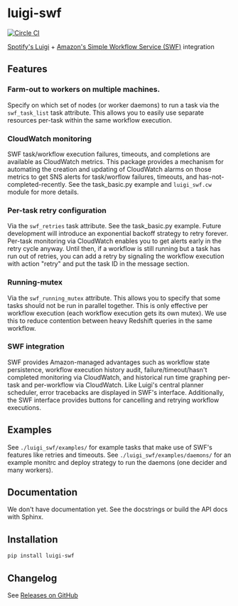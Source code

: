 luigi-swf
=========

[![Circle CI](https://circleci.com/gh/RUNDSP/luigi-swf.svg?style=svg)](https://circleci.com/gh/RUNDSP/luigi-swf)

[Spotify's Luigi](https://github.com/spotify/luigi) + [Amazon's Simple Workflow Service (SWF)](http://aws.amazon.com/swf/) integration

## Features

### Farm-out to workers on multiple machines.

Specify on which set of nodes (or worker daemons) to run a task via the
`swf_task_list` task attribute. This allows you to easily use separate
resources per-task within the same workflow execution.

### CloudWatch monitoring

SWF task/workflow execution failures, timeouts, and completions are available
as CloudWatch metrics. This package provides a mechanism for automating
the creation and updating of CloudWatch alarms on those metrics to get
SNS alerts for task/worflow failures, timeouts, and has-not-completed-recently.
See the task_basic.py example and `luigi_swf.cw` module for more details.

### Per-task retry configuration

Via the `swf_retries` task attribute. See the task_basic.py example. Future
development will introduce an exponential backoff strategy to retry forever.
Per-task monitoring via CloudWatch enables you to get alerts early in the
retry cycle anyway. Until then, if a workflow is still running but a task
has run out of retries, you can add a retry by signaling the workflow execution
with action "retry" and put the task ID in the message section.

### Running-mutex

Via the `swf_running_mutex` attribute. This allows you to specify that some
tasks should not be run in parallel together. This is only effective per
workflow execution (each workflow execution gets its own mutex). We use this
to reduce contention between heavy Redshift queries in the same workflow.

### SWF integration

SWF provides Amazon-managed advantages such as
workflow state persistence, workflow execution history audit,
failure/timeout/hasn't completed monitoring via CloudWatch, and historical run
time graphing per-task and per-workflow via CloudWatch. Like Luigi's central
planner scheduler, error tracebacks are displayed in SWF's interface.
Additionally, the SWF interface provides buttons for cancelling and retrying
workflow executions.

## Examples

See `./luigi_swf/examples/` for example tasks that make use of SWF's features
like retries and timeouts. See `./luigi_swf/examples/daemons/` for an example
monitrc and deploy strategy to run the daemons (one decider and many
workers).

## Documentation

We don't have documentation yet. See the docstrings or build the API docs
with Sphinx.

## Installation

```bash
pip install luigi-swf
```

## Changelog

See [Releases on GitHub](https://github.com/RUNDSP/luigi-swf/releases)

